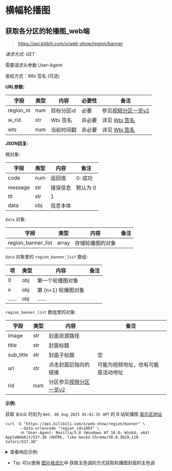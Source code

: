 # 横幅轮播图

## 获取各分区的轮播图_web端

> https://api.bilibili.com/x/web-show/region/banner

*请求方式: GET*

需要请求头参数 User-Agent

鉴权方式：Wbi 签名 (可选)

**URL参数:**

| 字段      | 类型  | 内容      | 必要性   |  备注          |
| -------   | ---- | --------  | ------- | -------------- |
| region_id | num  | 目标分区id | 必要    | 参见[视频分区一览v2](../video/video_zone_v2.md) |
| w_rid     | str  | Wbi 签名   | 非必要  | 详见 [Wbi 签名](../misc/sign/wbi.md) |
| wts       | num  | 当前时间戳	 | 非必要  | 详见 [Wbi 签名](../misc/sign/wbi.md) |

**JSON回复:**

根对象:

| 字段 | 类型 | 内容 | 备注 |
| -- | -- | -- | -- |
| code | num | 返回值 | 0: 成功 |
| message | str | 错误信息 | 默认为 0 |
| ttl | str | 1 | |
| data | obj | 信息本体 | |

`data` 对象:

| 字段 | 类型 | 内容 | 备注 |
| -- | -- | -- | -- |
| region_banner_list | array | 存储轮播图的对象 | |

`data` 对象里的 `region_banner_list` 数组:

| 项 | 类型 | 内容 | 备注 |
| -- | -- | -- | -- | 
| 0 | obj | 第一个轮播图对象 | |
| n | obj | 第 (n+1) 轮播图对象 | |
| …… | obj | …… | |

`region_banner_list` 数组里的对象:

| 字段 | 类型 | 内容 | 备注 |
| -- | -- | -- | -- |
| image | str | 封面资源路径 | |
| title | str | 封面标题 | |
| sub_title | str | 封面子标题 | 空 |
| url | str | 点击封面后指向的链接 | 可能为视频地址，也有可能是活动地址 |
| rid | num | 分区参见[视频分区一览v2](../video/video_zone_v2.md) | |

**示例:**

获取 `音乐区` 时刻为 `Wed, 06 Aug 2025 01:41:35 GMT` 的 B 站轮播图 [音乐区地址](https://www.bilibili.com/c/music/)

```shell
curl -G "https://api.bilibili.com/x/web-show/region/banner" \
      --data-urlencode "region_id=1003" \
      -H "User-Agent: Mozilla/5.0 (Windows NT 10.0; Win64; x64) AppleWebKit/537.36 (KHTML, like Gecko Chrome/58.0.3029.110 Safari/537.36"
```

<details>
<summary>查看响应示例:</summary>

```json
{
  "code": 0,
  "message": "0",
  "ttl": 1,
  "data": {
    "region_banner_list": [
      {
        "image": "http://i0.hdslb.com/bfs/app/61e4bf3bba74f7d975342ae9d6ec7b0a2ea7c83f.jpg",
        "title": "舞力全开派对首测共创活动上线啦！",
        "sub_title": "",
        "url": "https://www.bilibili.com/blackboard/era/wzjckpevcdCgf4Rv.html",
        "rid": 1003
      },
      {
        "image": "http://i0.hdslb.com/bfs/app/a7d63dc78d10f769bd80c6c27ba6cc337b00d9d9.jpg",
        "title": "玛莎拉达带着他的一系列爆款术曲来了！",
        "sub_title": "",
        "url": "https://www.bilibili.com/video/BV1Tbtjz1Ehv",
        "rid": 1003
      },
      {
        "image": "http://i0.hdslb.com/bfs/app/01beb60c493f98eea6844cc2efcbde7315ce6224.jpg",
        "title": "陶喆Alin合作曲MV首播！",
        "sub_title": "",
        "url": "https://www.bilibili.com/video/BV1w1tnznEMw/?spm_id_from=333.337.search-card.all.click",
        "rid": 1003
      },
      {
        "image": "http://i0.hdslb.com/bfs/app/64060527172b03292b860e43532ff56faabdbe2d.jpg",
        "title": "四种语言版《AMANI》：愿世界和平",
        "sub_title": "",
        "url": "https://www.bilibili.com/video/BV1WTgVzHE2S/",
        "rid": 1003
      },
      {
        "image": "http://i0.hdslb.com/bfs/app/cbc4469b10c041702c49e847552301afeea323cd.jpg",
        "title": "孙亦航来B站啦！",
        "sub_title": "",
        "url": "https://www.bilibili.com/video/BV1RHtFzLEUA",
        "rid": 1003
      },
      {
        "image": "http://i0.hdslb.com/bfs/app/134cede692acbbe3080dc2a2ecc920db1f4f7498.jpg",
        "title": "潘玮柏狂爱《Yes I Do》",
        "sub_title": "",
        "url": "https://www.bilibili.com/video/BV1RAtcz7EJX/?spm_id_from=333.337.search-card.all.click",
        "rid": 1003
      }
    ]
  }
}
```
</details>

* Tip: 可以使用 [图片格式化](../misc/picture.md)中 获取主色调的方式获取轮播图封面的主色调

